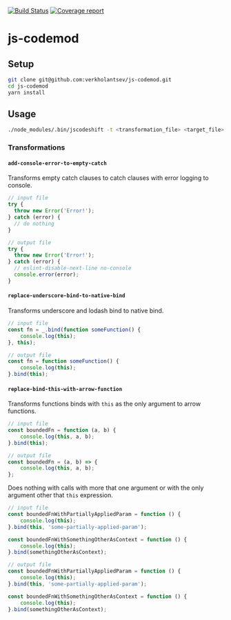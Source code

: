 [![Build Status](https://img.shields.io/travis/verkholantsev/js-codemod.svg)](https://travis-ci.org/verkholantsev/js-codemod)
[![Coverage report](https://img.shields.io/coveralls/github/verkholantsev/js-codemod.svg)](https://coveralls.io/github/verkholantsev/js-codemod)

# js-codemod

## Setup

```sh
git clone git@github.com:verkholantsev/js-codemod.git
cd js-codemod
yarn install
```

## Usage

```sh
./node_modules/.bin/jscodeshift -t <transformation_file> <target_file>
```

### Transformations

#### `add-console-error-to-empty-catch`

Transforms empty catch clauses to catch clauses with error logging to console.

```js
// input file
try {
  throw new Error('Error!');
} catch (error) {
  // do nothing
}

// output file
try {
  throw new Error('Error!');
} catch (error) {
  // eslint-disable-next-line no-console
  console.error(error);
}
```


#### `replace-underscore-bind-to-native-bind`

Transforms underscore and lodash bind to native bind.

```js
// input file
const fn = _.bind(function someFunction() {
    console.log(this);
}, this);

// output file
const fn = function someFunction() {
    console.log(this);
}.bind(this);
```

#### `replace-bind-this-with-arrow-function`

Transforms functions binds with `this` as the only argument to arrow functions.

```js
// input file
const boundedFn = function (a, b) {
    console.log(this, a, b);
}.bind(this);

// output file
const boundedFn = (a, b) => {
    console.log(this, a, b);
};
```

Does nothing with calls with more that one argument or with the only argument other that `this` expression.

```js
// input file
const boundedFnWithPartiallyAppliedParam = function () {
    console.log(this);
}.bind(this, 'some-partially-applied-param');

const boundedFnWithSomethingOtherAsContext = function () {
    console.log(this);
}.bind(somethingOtherAsContext);

// output file
const boundedFnWithPartiallyAppliedParam = function () {
    console.log(this);
}.bind(this, 'some-partially-applied-param');

const boundedFnWithSomethingOtherAsContext = function () {
    console.log(this);
}.bind(somethingOtherAsContext);
```
